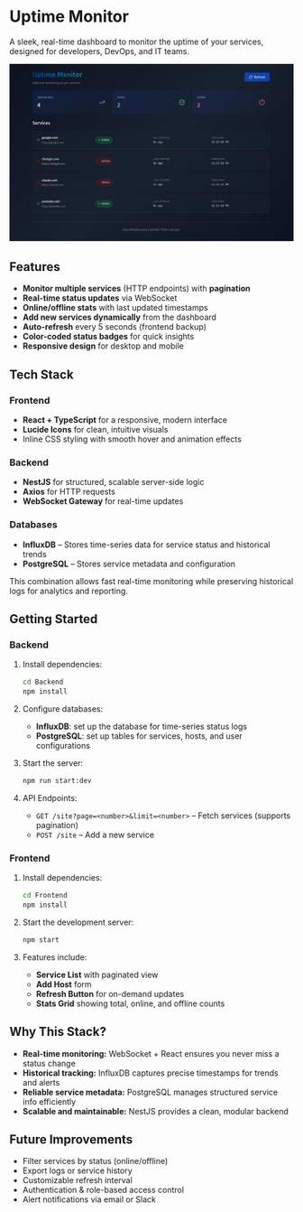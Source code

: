 # Uptime Monitor

A sleek, real-time dashboard to monitor the uptime of your services, designed for developers, DevOps, and IT teams.

![Dashboard Preview](imgs/image.png)

## Features

- **Monitor multiple services** (HTTP endpoints) with **pagination**
- **Real-time status updates** via WebSocket
- **Online/offline stats** with last updated timestamps
- **Add new services dynamically** from the dashboard
- **Auto-refresh** every 5 seconds (frontend backup)
- **Color-coded status badges** for quick insights
- **Responsive design** for desktop and mobile

## Tech Stack

### Frontend

- **React + TypeScript** for a responsive, modern interface
- **Lucide Icons** for clean, intuitive visuals
- Inline CSS styling with smooth hover and animation effects

### Backend

- **NestJS** for structured, scalable server-side logic
- **Axios** for HTTP requests
- **WebSocket Gateway** for real-time updates

### Databases

- **InfluxDB** – Stores time-series data for service status and historical trends
- **PostgreSQL** – Stores service metadata and configuration

This combination allows fast real-time monitoring while preserving historical logs for analytics and reporting.

## Getting Started

### Backend

1. Install dependencies:

   ```bash
   cd Backend
   npm install
   ```

2. Configure databases:
   - **InfluxDB**: set up the database for time-series status logs
   - **PostgreSQL**: set up tables for services, hosts, and user configurations

3. Start the server:

   ```bash
   npm run start:dev
   ```

4. API Endpoints:
   - `GET /site?page=<number>&limit=<number>` – Fetch services (supports pagination)
   - `POST /site` – Add a new service

### Frontend

1. Install dependencies:

   ```bash
   cd Frontend
   npm install
   ```

2. Start the development server:

   ```bash
   npm start
   ```

3. Features include:
   - **Service List** with paginated view
   - **Add Host** form
   - **Refresh Button** for on-demand updates
   - **Stats Grid** showing total, online, and offline counts

## Why This Stack?

- **Real-time monitoring:** WebSocket + React ensures you never miss a status change
- **Historical tracking:** InfluxDB captures precise timestamps for trends and alerts
- **Reliable service metadata:** PostgreSQL manages structured service info efficiently
- **Scalable and maintainable:** NestJS provides a clean, modular backend

## Future Improvements

- Filter services by status (online/offline)
- Export logs or service history
- Customizable refresh interval
- Authentication & role-based access control
- Alert notifications via email or Slack
